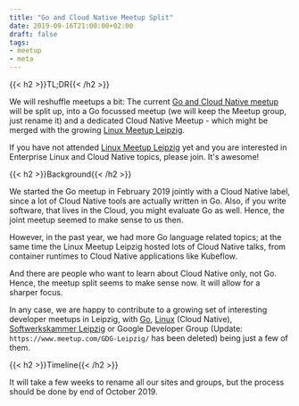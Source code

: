 ```yaml
---
title: "Go and Cloud Native Meetup Split"
date: 2019-09-16T21:00:00+02:00
draft: false
tags:
- meetup
- meta
---
```


{{< h2 >}}TL;DR{{< /h2 >}}

We will reshuffle meetups a bit: The current [Go and Cloud Native
meetup](https://www.meetup.com/Leipzig-Golang/) will be split up,
into a Go focussed meetup (we will keep the Meetup group, just rename it) and a
dedicated Cloud Native Meetup - which might be merged with the growing [Linux
Meetup Leipzig](https://www.meetup.com/Linux-Meetup-Leipzig/).

If you have not attended [Linux Meetup
Leipzig](https://www.meetup.com/Linux-Meetup-Leipzig/) yet and you are
interested in Enterprise Linux and Cloud Native topics, please join. It's
awesome!

{{< h2 >}}Background{{< /h2 >}}

We started the Go meetup in February 2019 jointly with a Cloud Native label,
since a lot of Cloud Native tools are actually written in Go. Also, if you
write software, that lives in the Cloud, you might evaluate Go as well.  Hence,
the joint meetup seemed to make sense to us then.

However, in the past year, we had more Go language related topics; at the same
time the Linux Meetup Leipzig hosted lots of Cloud Native talks, from container
runtimes to Cloud Native applications like Kubeflow.

And there are people who want to learn about Cloud Native only, not Go. Hence,
the meetup split seems to make sense now. It will allow for a sharper focus.

In any case, we are happy to contribute to a growing set of interesting
developer meetups in Leipzig, with
[Go](https://www.meetup.com/Leipzig-Golang/),
[Linux](https://www.meetup.com/Linux-Meetup-Leipzig/) (Cloud Native),
[Softwerkskammer Leipzig](https://www.meetup.com/Softwerkskammer-Leipzig/) or
Google Developer Group (Update: `https://www.meetup.com/GDG-Leipzig/` has been deleted) being just a few
of them.

{{< h2 >}}Timeline{{< /h2 >}}

It will take a few weeks to rename all our sites and groups, but the process
should be done by end of October 2019.
